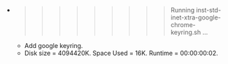 * >>>>>>>>> Running inst-std-inet-xtra-google-chrome-keyring.sh ...
  * Add google keyring.
  * Disk size = 4094420K. Space Used = 16K. Runtime = 00:00:00:02.
